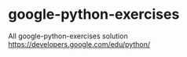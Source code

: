 # google-python-exercises
All google-python-exercises solution
https://developers.google.com/edu/python/
